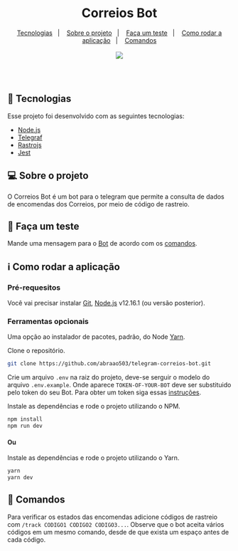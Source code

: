 <h1 align="center">
   Correios Bot
</h1>

<p align="center">
  <a href="#space_invader-tecnologias">Tecnologias</a>&nbsp;&nbsp;&nbsp;|&nbsp;&nbsp;&nbsp;
  <a href="#computer-sobre-o-projeto">Sobre o projeto</a>&nbsp;&nbsp;&nbsp;|&nbsp;&nbsp;&nbsp;
  <a href="#wine_glass-faça-um-teste">Faça um teste</a>&nbsp;&nbsp;&nbsp;|&nbsp;&nbsp;&nbsp;
  <a href="#information_source-como-rodar-a-aplicação">Como rodar a aplicação</a>&nbsp;&nbsp;&nbsp;|&nbsp;&nbsp;&nbsp;
  <a href="#bookmark-comandos">Comandos</a>
  <br><br>
  <img src="https://user-images.githubusercontent.com/51488383/89823573-b2e45900-db1f-11ea-86d6-225fb3d4c652.gif">
</p>
<br><br>

## :space_invader: Tecnologias

Esse projeto foi desenvolvido com as seguintes tecnologias:

- [Node.js](https://nodejs.org/en/)
- [Telegraf](https://telegraf.js.org/)
- [Rastrojs](https://github.com/talesluna/rastrojs)
- [Jest](https://jestjs.io/)

## :computer: Sobre o projeto

O Correios Bot é um bot para o telegram que permite a consulta de dados de encomendas dos Correios, por meio de código de rastreio.

## :wine_glass: Faça um teste

Mande uma mensagem para o [Bot](https://t.me/CorreiosTrackerBot) de acordo com os <a href="#bookmark-comandos">comandos</a>.

## :information_source: Como rodar a aplicação

### Pré-requesitos
Você vai precisar instalar [Git](https://git-scm.com), [Node.js](https://nodejs.org/) v12.16.1 (ou versão posterior). 

### Ferramentas opcionais
Uma opção ao instalador de pacotes, padrão, do Node [Yarn](https://yarnpkg.com/).

Clone o repositório. 
```bash
git clone https://github.com/abraao503/telegram-correios-bot.git

```
Crie um arquivo `.env` na raiz do projeto, deve-se serguir o modelo do arquivo `.env.example`. Onde aparece `TOKEN-OF-YOUR-BOT` deve ser substituido pelo token do seu Bot. Para obter um token siga essas [instruções](https://core.telegram.org/bots).

Instale as dependências e rode o projeto utilizando o NPM.
```bash
npm install
npm run dev
```
#### Ou

Instale as dependências e rode o projeto utilizando o Yarn.
```bash
yarn
yarn dev
```
## :bookmark: Comandos
Para verificar os estados das encomendas adicione códigos de rastreio com `/track CODIGO1 CODIGO2 CODIGO3...`. Observe que o bot aceita vários códigos em um mesmo comando, desde de que exista um espaço antes de cada código.
